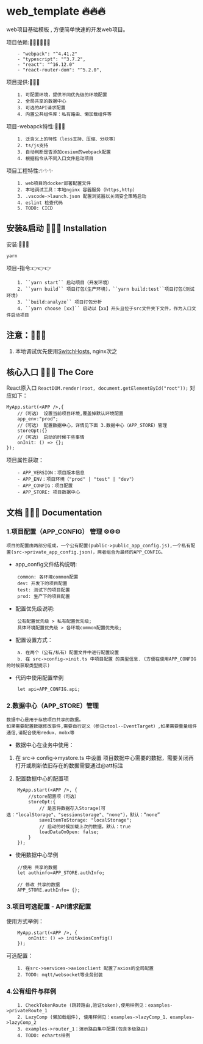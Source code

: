 # web_template 🔥🔥🔥
web项目基础模板 , 方便简单快速的开发web项目。

项目依赖:👩‍💻👩‍💻👩‍💻
```
    - "webpack": "^4.41.2"
    - "typescript": "^3.7.2",
    - "react": "^16.12.0"
    - "react-router-dom": "^5.2.0",
```

项目提供:💁💁💁
```
    1. 可配置环境，提供不同优先级的环境配置
    2. 全局共享的数据中心
    3. 可选的API请求配置
    4. 内置公共组件库：私有路由、懒加载组件等
```

项目-webapck特性:🎉🎉🎉
```
    1. 泛含义上的特性（less支持、压缩、分块等）
    2. ts/js支持
    3. 自动判断是否添加cesium的webpack配置
    4. 根据指令从不同入口文件启动项目
```

项目工程特性:✨✨✨
```
    1. web项目的docker部署配置文件
    2. 本地调试工具：本地nginx 容器服务（https,http）
    3. .vscode->launch.json 配置浏览器以关闭安全策略启动
    4. eslint 检查代码
    5. TODO: CICD
```


## 安装&启动 🚀🚀🚀 Installation
安装:🔎🔎🔎
```
yarn 
```

项目-指令:👉👉👉
```
    1. ``yarn start`` 启动项目（开发环境）
    2. ``yarn build`` 项目打包(生产环境)，``yarn build:test``项目打包(测试环境)
    3. ``build:analyze`` 项目打包分析
    4. ``yarn choose [xx]`` 启动以【xx】开头且位于src文件夹下文件，作为入口文件启动项目
```

## 注意：💢💢💢
1. 本地调试优先使用[SwitchHosts](https://www.baidu.com/s?ie=utf-8&f=8&rsv_bp=1&tn=02003390_hao_pg&wd=SwitchHosts&oq=SwitchHosts), nginx次之




## 核心入口 💖💖💖 The Core 

React原入口
``ReactDOM.render(root, document.getElementById("root"));`` 
对应如下：

```
MyApp.start(<APP />,{
    //（可选） 设置当前项目环境,覆盖掉默认环境配置 
    app_env:"prod";
    //（可选） 配置数据中心，详情见下面 3.数据中心（APP_STORE）管理
    storeOpt:{}
    //（可选） 启动的时候干些事情
    onInit: () => {};
});
```

项目属性获取：
```
    - APP_VERSION：项目版本信息
    - APP_ENV：项目环境（"prod" | "test" | "dev"）
    - APP_CONFIG：项目配置
    - APP_STORE: 项目数据中心
```



## 文档 📓📓📓 Documentation
### 1.项目配置（APP_CONFIG） 管理 ⚙⚙⚙
    项目的配置由两部分组成，一个公有配置(public->public_app_config.js),一个私有配置(src->private_app_config.json)，两者组合为最终的APP_CONFIG。

- app_config文件结构说明:
```
    common: 各环境common配置  
    dev: 开发下的项目配置  
    test: 测试下的项目配置  
    prod: 生产下的项目配置  
```

- 配置优先级说明:
```
    公有配置优先级 > 私有配置优先级;
    具体环境配置优先级 > 各环境common配置优先级;
```

- 配置设置方式：
```
    a. 在两个（公有/私有）配置文件中进行配置设置  
    b. 在 src->config->init.ts 中项目配置 的类型信息. (方便在使用APP_CONFIG的时候获取类型提示)
```

- 代码中使用配置举例
```
    let api=APP_CONFIG.api;
```

### 2.数据中心（APP_STORE）管理
    数据中心是用于存放项目共享的数据。  
    如果需要配置数据修改事件,需要自行定义（参见ctool--EventTarget）,如果需要重量组件通信,请配合使用redux、mobx等

- 数据中心在业务中使用：
1. 在 src-> config->mystore.ts 中设置 项目数据中心需要的数据，需要关闭再打开或刷新依旧存在的数据需要通过@att标注

2. 配置数据中心的配置项
```
    MyApp.start(<APP />, {
        //store配置项（可选）
        storeOpt:{
            // 是否将数据存入Storage(可选："localStorage"、"sessionstorage"、"none")，默认：“none”
            saveItemToStorage: "localStorage";
            // 启动的时候加载上次的数据，默认：true
            loadDataOnOpen: false;
        }
    });
```
- 使用数据中心举例
```
    //使用 共享的数据
    let authinfo=APP_STORE.authInfo;

    // 修改 共享的数据
    APP_STORE.authInfo= {};
```

### 3.项目可选配置 - API请求配置

使用方式举例：
```
    MyApp.start(<APP />, {
        onInit: () => initAxiosConfig()
    });
```
可选配置：
```
    1. 在src->services->axiosclient 配置了axios的全局配置
    2. TODO: mqtt/websocket等业务封装
```
### 4.公有组件与样例
```
    1. CheckTokenRoute (跳转路由,验证token),使用样例见：examples->privateRoute_1
    2. LazyComp (懒加载组件), 使用样例见：examples->lazyComp_1、examples->lazyComp_2
    3. examples->router_1：演示路由集中配置(包含多级路由)
    4. TODO: echarts样例
```













